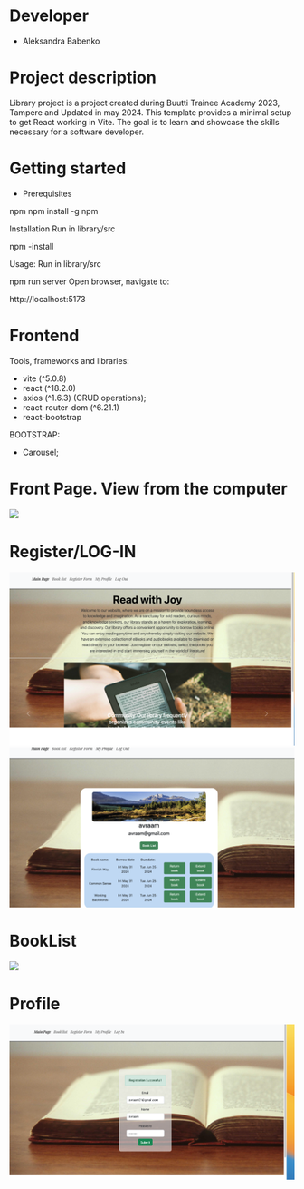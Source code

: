 # Developer
 - Aleksandra Babenko

# Project description
Library project is a project created during Buutti Trainee Academy 2023, Tampere and Updated in may 2024.
This template provides a minimal setup to get React working in Vite.
The goal is to learn and showcase the skills necessary for a software developer.

# Getting started
- Prerequisites

npm npm install -g npm

Installation
Run in library/src

npm -install

Usage: 
Run in library/src

npm run server
Open browser, navigate to:

http://localhost:5173


# Frontend

Tools, frameworks and libraries:
- vite (^5.0.8)
- react (^18.2.0)
- axios (^1.6.3) (CRUD operations);
- react-router-dom (^6.21.1)
- react-bootstrap

BOOTSTRAP:
- Carousel;


# Front Page. View from the computer

<img src="../images/1.png">

# Register/LOG-IN

<img src="/images/1.png">
<img src="/images/2.png">

# BookList

<img src="/images/3.png">

# Profile

<img src="/images/4.png">

